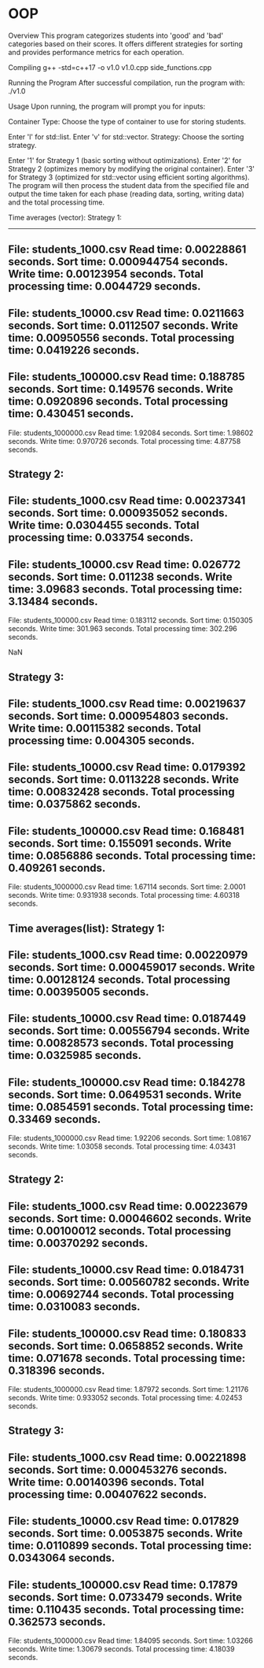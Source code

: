 # OOP
Overview
This program categorizes students into 'good' and 'bad' categories based on their scores. It offers different strategies for sorting and provides performance metrics for each operation.

Compiling
g++ -std=c++17 -o v1.0 v1.0.cpp side_functions.cpp

Running the Program
After successful compilation, run the program with:
./v1.0


Usage
Upon running, the program will prompt you for inputs:

Container Type: Choose the type of container to use for storing students.

Enter 'l' for std::list.
Enter 'v' for std::vector.
Strategy: Choose the sorting strategy.

Enter '1' for Strategy 1 (basic sorting without optimizations).
Enter '2' for Strategy 2 (optimizes memory by modifying the original container).
Enter '3' for Strategy 3 (optimized for std::vector using efficient sorting algorithms).
The program will then process the student data from the specified file and output the time taken for each phase (reading data, sorting, writing data) and the total processing time.

Time averages (vector):
Strategy 1:

-----------------------------------------
File: students_1000.csv
Read time: 0.00228861 seconds.
Sort time: 0.000944754 seconds.
Write time: 0.00123954 seconds.
Total processing time: 0.0044729 seconds.
-----------------------------------------
File: students_10000.csv
Read time: 0.0211663 seconds.
Sort time: 0.0112507 seconds.
Write time: 0.00950556 seconds.
Total processing time: 0.0419226 seconds.
-----------------------------------------
File: students_100000.csv
Read time: 0.188785 seconds.
Sort time: 0.149576 seconds.
Write time: 0.0920896 seconds.
Total processing time: 0.430451 seconds.
-----------------------------------------
File: students_1000000.csv
Read time: 1.92084 seconds.
Sort time: 1.98602 seconds.
Write time: 0.970726 seconds.
Total processing time: 4.87758 seconds.

Strategy 2:
-----------------------------------------
File: students_1000.csv
Read time: 0.00237341 seconds.
Sort time: 0.000935052 seconds.
Write time: 0.0304455 seconds.
Total processing time: 0.033754 seconds.
-----------------------------------------
File: students_10000.csv
Read time: 0.026772 seconds.
Sort time: 0.011238 seconds.
Write time: 3.09683 seconds.
Total processing time: 3.13484 seconds.
-----------------------------------------
File: students_100000.csv
Read time: 0.183112 seconds.
Sort time: 0.150305 seconds.
Write time: 301.963 seconds.
Total processing time: 302.296 seconds.

NaN

Strategy 3:
-----------------------------------------
File: students_1000.csv
Read time: 0.00219637 seconds.
Sort time: 0.000954803 seconds.
Write time: 0.00115382 seconds.
Total processing time: 0.004305 seconds.
-----------------------------------------
File: students_10000.csv
Read time: 0.0179392 seconds.
Sort time: 0.0113228 seconds.
Write time: 0.00832428 seconds.
Total processing time: 0.0375862 seconds.
-----------------------------------------
File: students_100000.csv
Read time: 0.168481 seconds.
Sort time: 0.155091 seconds.
Write time: 0.0856886 seconds.
Total processing time: 0.409261 seconds.
-----------------------------------------
File: students_1000000.csv
Read time: 1.67114 seconds.
Sort time: 2.0001 seconds.
Write time: 0.931938 seconds.
Total processing time: 4.60318 seconds.

Time averages(list):
Strategy 1:
-----------------------------------------
File: students_1000.csv
Read time: 0.00220979 seconds.
Sort time: 0.000459017 seconds.
Write time: 0.00128124 seconds.
Total processing time: 0.00395005 seconds.
-----------------------------------------
File: students_10000.csv
Read time: 0.0187449 seconds.
Sort time: 0.00556794 seconds.
Write time: 0.00828573 seconds.
Total processing time: 0.0325985 seconds.
-----------------------------------------
File: students_100000.csv
Read time: 0.184278 seconds.
Sort time: 0.0649531 seconds.
Write time: 0.0854591 seconds.
Total processing time: 0.33469 seconds.
-----------------------------------------
File: students_1000000.csv
Read time: 1.92206 seconds.
Sort time: 1.08167 seconds.
Write time: 1.03058 seconds.
Total processing time: 4.03431 seconds.

Strategy 2:
-----------------------------------------
File: students_1000.csv
Read time: 0.00223679 seconds.
Sort time: 0.00046602 seconds.
Write time: 0.00100012 seconds.
Total processing time: 0.00370292 seconds.
-----------------------------------------
File: students_10000.csv
Read time: 0.0184731 seconds.
Sort time: 0.00560782 seconds.
Write time: 0.00692744 seconds.
Total processing time: 0.0310083 seconds.
-----------------------------------------
File: students_100000.csv
Read time: 0.180833 seconds.
Sort time: 0.0658852 seconds.
Write time: 0.071678 seconds.
Total processing time: 0.318396 seconds.
-----------------------------------------
File: students_1000000.csv
Read time: 1.87972 seconds.
Sort time: 1.21176 seconds.
Write time: 0.933052 seconds.
Total processing time: 4.02453 seconds.

Strategy 3:
-----------------------------------------
File: students_1000.csv
Read time: 0.00221898 seconds.
Sort time: 0.000453276 seconds.
Write time: 0.00140396 seconds.
Total processing time: 0.00407622 seconds.
-----------------------------------------
File: students_10000.csv
Read time: 0.017829 seconds.
Sort time: 0.0053875 seconds.
Write time: 0.0110899 seconds.
Total processing time: 0.0343064 seconds.
-----------------------------------------
File: students_100000.csv
Read time: 0.17879 seconds.
Sort time: 0.0733479 seconds.
Write time: 0.110435 seconds.
Total processing time: 0.362573 seconds.
-----------------------------------------
File: students_1000000.csv
Read time: 1.84095 seconds.
Sort time: 1.03266 seconds.
Write time: 1.30679 seconds.
Total processing time: 4.18039 seconds.
